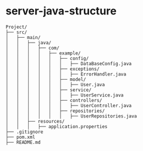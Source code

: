 # server-java-structure

    Project/
    ├── src/
    │   ├── main/
    │   │   ├── java/
    │   │   │   ├── com/
    │   │   │   │   ├── example/
    │   │   │   │   │   ├── config/
    │   │   │   │   │   │   ├── DataBaseConfig.java
    │   │   │   │   │   ├── exceptions/
    │   │   │   │   │   │   ├── ErrorHandler.java
    │   │   │   │   │   ├── model/
    │   │   │   │   │   │   ├── User.java
    │   │   │   │   │   ├── service/
    │   │   │   │   │   │   ├── UserService.java
    │   │   │   │   │   ├── controllers/
    │   │   │   │   │   │   ├── UserController.java
    │   │   │   │   │   ├── repositories/
    │   │   │   │   │   │   ├── UserRepositories.java    
    │   │   ├── resources/
    │   │   │   ├── application.properties
    ├── .gitignore
    ├── pom.xml
    ├── README.md

